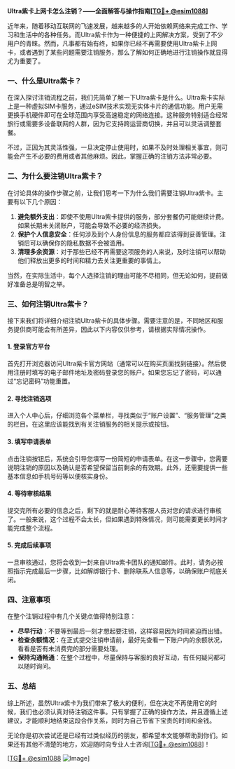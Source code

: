 **Ultra紫卡上网卡怎么注销？——全面解答与操作指南[[TG💪+ @esim1088](https://t.me/s/esim1088)]**

近年来，随着移动互联网的飞速发展，越来越多的人开始依赖网络来完成工作、学习和生活中的各种任务。而Ultra紫卡作为一种便捷的上网解决方案，受到了不少用户的青睐。然而，凡事都有始有终，如果你已经不再需要使用Ultra紫卡上网卡，或者遇到了某些问题需要注销服务，那么了解如何正确地进行注销操作就显得尤为重要了。

### 一、什么是Ultra紫卡？

在深入探讨注销流程之前，我们先简单了解一下Ultra紫卡是什么。Ultra紫卡实际上是一种虚拟SIM卡服务，通过eSIM技术实现无实体卡片的通信功能。用户无需更换手机硬件即可在全球范围内享受高速稳定的网络连接。这种服务特别适合经常旅行或需要多设备联网的人群，因为它支持跨运营商切换，并且可以灵活调整套餐。

不过，正因为其灵活性强，一旦决定停止使用时，如果不及时处理相关事宜，则可能会产生不必要的费用或者其他麻烦。因此，掌握正确的注销方法非常必要。

### 二、为什么要注销Ultra紫卡？

在讨论具体的操作步骤之前，让我们思考一下为什么我们需要注销Ultra紫卡。主要有以下几个原因：

1. **避免额外支出**：即使不使用Ultra紫卡提供的服务，部分套餐仍可能继续计费。如果长期未关闭账户，可能会导致不必要的经济损失。
2. **保护个人信息安全**：任何涉及到个人身份信息的服务都应该得到妥善管理。注销后可以确保你的隐私数据不会被滥用。
3. **清理多余资源**：对于那些已经不再需要这项服务的人来说，及时注销可以帮助他们释放出更多的时间和精力去关注更重要的事情上。

当然，在实际生活中，每个人选择注销的理由可能不尽相同，但无论如何，提前做好准备总是明智之举。

### 三、如何注销Ultra紫卡？

接下来我们将详细介绍注销Ultra紫卡的具体步骤。需要注意的是，不同地区和服务提供商可能会有所差异，因此以下内容仅供参考，请根据实际情况操作。

#### 1. 登录官方平台

首先打开浏览器访问Ultra紫卡官方网站（通常可以在购买页面找到链接）。然后使用注册时填写的电子邮件地址及密码登录您的账户。如果您忘记了密码，可以通过“忘记密码”功能重置。

#### 2. 寻找注销选项

进入个人中心后，仔细浏览各个菜单栏，寻找类似于“账户设置”、“服务管理”之类的栏目。在这里应该能找到有关注销服务的相关提示或按钮。

#### 3. 填写申请表单

点击注销按钮后，系统会引导您填写一份简短的申请表单。在这一步骤中，您需要说明注销的原因以及确认是否希望保留当前剩余的有效期。此外，还需要提供一些基本信息如手机号码等以便核实身份。

#### 4. 等待审核结果

提交完所有必要的信息之后，剩下的就是耐心等待客服人员对您的请求进行审核了。一般来说，这个过程不会太长，但如果遇到特殊情况，则可能需要更长时间才能完成整个流程。

#### 5. 完成后续事项

一旦审核通过，您将会收到一封来自Ultra紫卡团队的通知邮件。此时，请务必按照指示完成最后一步骤，比如解绑银行卡、删除联系人信息等，以确保账户彻底关闭。

### 四、注意事项

在整个注销过程中有几个关键点值得特别注意：

- **尽早行动**：不要等到最后一刻才想起要注销，这样容易因为时间紧迫而出错。
- **检查余额情况**：在正式提交注销申请前，最好先查看一下账户内的余额状况，看看是否有未消费完的部分需要处理。
- **保持沟通畅通**：在整个过程中，尽量保持与客服的良好互动，有任何疑问都可以随时询问。

### 五、总结

综上所述，虽然Ultra紫卡为我们带来了极大的便利，但在决定不再使用它的时候，我们也必须认真对待注销这件事。只有掌握了正确的操作方法，并且遵循上述建议，才能顺利地结束这段合作关系，同时为自己节省下宝贵的时间和金钱。

无论你是初次尝试还是已经有过类似经历的朋友，都希望本文能够帮助到你们。如果还有其他不清楚的地方，欢迎随时向专业人士咨询[[TG💪+ @esim1088](https://t.me/s/esim1088)]！

[[TG💪+ @esim1088](https://t.me/s/esim1088) ![Image](https://i.postimg.cc/4NQfJmqS/Snipaste-2025-05-13-00-14-12.png)]